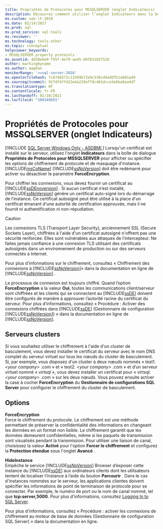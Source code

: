 ```yaml
---
title: Propriétés de Protocoles pour MSSQLSERVER (onglet Indicateurs)
description: Découvrez comment utiliser l’onglet Indicateurs dans la boîte de dialogue Propriétés des Protocoles pour MSSQLSERVER pour afficher ou spécifier les options de chiffrement du protocole et de masquage de l'instance.
ms.custom: seo-lt-2019
ms.date: 03/14/2017
ms.prod: sql
ms.prod_service: sql-tools
ms.reviewer: ''
ms.technology: tools-other
ms.topic: conceptual
helpviewer_keywords:
- MSSQLSERVER property protocols
ms.assetid: 4d38e6e9-f95f-4e79-ae45-89f631037528
author: markingmyname
ms.author: maghan
monikerRange: '>=sql-server-2016'
ms.openlocfilehash: 7c8746571c13369b72e9c530cd4addfb1a681ad9
ms.sourcegitcommit: 917df4ffd22e4a229af7dc481dcce3ebba0aa4d7
ms.translationtype: HT
ms.contentlocale: fr-FR
ms.lasthandoff: 02/10/2021
ms.locfileid: "100349691"
---
```

# <a name="protocols-for-mssqlserver-properties-flags-tab"></a>Propriétés de Protocoles pour MSSQLSERVER (onglet Indicateurs)
[!INCLUDE [SQL Server Windows Only - ASDBMI ](../../includes/applies-to-version/sql-windows-only-asdbmi.md)]
  Lorsqu'un certificat est installé sur le serveur, utilisez l'onglet **Indicateurs** dans la boîte de dialogue **Propriétés de Protocoles pour MSSQLSERVER** pour afficher ou spécifier les options de chiffrement de protocole et de masquage d'instance. [!INCLUDE[msCoName](../../includes/msconame-md.md)] [!INCLUDE[ssNoVersion](../../includes/ssnoversion-md.md)] doit être redémarré pour activer ou désactiver le paramètre **ForceEncryption**.  
  
 Pour chiffrer les connexions, vous devez fournir un certificat au [!INCLUDE[ssDEnoversion](../../includes/ssdenoversion-md.md)] . Si aucun certificat n’est installé, [!INCLUDE[ssNoVersion](../../includes/ssnoversion-md.md)] génère un certificat auto-signé lors du démarrage de l’instance. Ce certificat autosigné peut être utilisé à la place d'un certificat émanant d'une autorité de certification approuvée, mais il ne fournit ni authentification ni non-répudiation.  
  
> [!CAUTION]  
>  Les connexions TLS (Transport Layer Security), anciennement SSL (Secure Sockets Layer), chiffrées à l'aide d'un certificat autosigné n'offrent pas une sécurité renforcée. Elles sont vulnérables aux attaques de l’intercepteur. Ne faites jamais confiance à une connexion TLS utilisant des certificats autosignés dans un environnement de production ou sur des serveurs connectés à Internet.  
  
 Pour plus d'informations sur le chiffrement, consultez « Chiffrement des connexions à [!INCLUDE[ssNoVersion](../../includes/ssnoversion-md.md)]» dans la documentation en ligne de [!INCLUDE[ssNoVersion](../../includes/ssnoversion-md.md)] .  
  
 Le processus de connexion est toujours chiffré. Quand l’option **ForceEncryption** a la valeur **Oui**, toutes les communications client/serveur sont chiffrées et les clients qui se connectent au [!INCLUDE[ssDE](../../includes/ssde-md.md)] doivent être configurés de manière à approuver l’autorité racine du certificat du serveur. Pour plus d’informations, consultez « Procédure : Activer des connexions chiffrées dans [!INCLUDE[ssDE](../../includes/ssde-md.md)] (Gestionnaire de configuration [!INCLUDE[ssNoVersion](../../includes/ssnoversion-md.md)]) » dans la documentation en ligne de [!INCLUDE[ssNoVersion](../../includes/ssnoversion-md.md)].  
  
## <a name="cluster-servers"></a>Serveurs clusters  
 Si vous souhaitez utiliser le chiffrement à l'aide d'un cluster de basculement, vous devez installer le certificat du serveur avec le nom DNS complet du serveur virtuel sur tous les nœuds du cluster de basculement. Si, par exemple, vous disposez d'un cluster à deux nœuds nommés « test1. *\<your company>* .com » et « test2. *\<your company>* .com » et d’un serveur virtuel nommé « virtsql », vous devez installer un certificat pour « virtsql. *\<your company>* .com » sur les deux nœuds. Vous pouvez ensuite activer la case à cocher **ForceEncryption** du **Gestionnaire de configurations SQL Server** pour configurer le chiffrement du cluster de basculement.  
  
## <a name="options"></a>Options  
 **ForceEncryption**  
 Force le chiffrement du protocole. Le chiffrement est une méthode permettant de préserver la confidentialité des informations en changeant les données en un format non lisible. Le chiffrement garantit que les données demeurent confidentielles, même si les paquets de transmission sont visualisés pendant la transmission. Pour utiliser une liaison de canal, choisissez la valeur **Activé** pour l'option **Forcer le chiffrement** et configurez la **Protection étendue** sous l'onglet **Avancé** .  
  
 **HideInstance**  
 Empêche le service [!INCLUDE[ssNoVersion](../../includes/ssnoversion-md.md)] Browser d’exposer cette instance du [!INCLUDE[ssDE](../../includes/ssde-md.md)] aux ordinateurs clients dont les utilisateurs tentent de localiser l’instance à l’aide du bouton **Parcourir** . Dans le cas d'instances nommées sur le serveur, les applications clientes doivent spécifier les informations de point de terminaison de protocole pour se connecter. Par exemple, le numéro de port ou le nom de canal nommé, tel que **tcp:server,5000**. Pour plus d'informations, consultez [Logging In to SQL Server](../../database-engine/configure-windows/logging-in-to-sql-server.md).  
  
 Pour plus d’informations, consultez « Procédure : activer les connexions de chiffrement au moteur de base de données (Gestionnaire de configuration SQL Server) » dans la documentation en ligne.  
  
  
